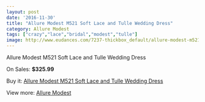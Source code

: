 ```yaml
---
layout: post
date: '2016-11-30'
title: "Allure Modest M521 Soft Lace and Tulle Wedding Dress"
category: Allure Modest
tags: ["crazy","lace","bridal","modest","tulle"]
image: http://www.eudances.com/7237-thickbox_default/allure-modest-m521-soft-lace-and-tulle-wedding-dress.jpg
---
```

Allure Modest M521 Soft Lace and Tulle Wedding Dress

On Sales: **$325.99**
<a href="https://www.eudances.com/en/allure-modest/2609-allure-modest-m521-soft-lace-and-tulle-wedding-dress.html"><amp-img layout="responsive" width="600" height="600" src="//www.eudances.com/7237-thickbox_default/allure-modest-m521-soft-lace-and-tulle-wedding-dress.jpg" alt="Allure Modest M521 Soft Lace and Tulle Wedding Dress 0" /></a>
<a href="https://www.eudances.com/en/allure-modest/2609-allure-modest-m521-soft-lace-and-tulle-wedding-dress.html"><amp-img layout="responsive" width="600" height="600" src="//www.eudances.com/7238-thickbox_default/allure-modest-m521-soft-lace-and-tulle-wedding-dress.jpg" alt="Allure Modest M521 Soft Lace and Tulle Wedding Dress 1" /></a>
<a href="https://www.eudances.com/en/allure-modest/2609-allure-modest-m521-soft-lace-and-tulle-wedding-dress.html"><amp-img layout="responsive" width="600" height="600" src="//www.eudances.com/7239-thickbox_default/allure-modest-m521-soft-lace-and-tulle-wedding-dress.jpg" alt="Allure Modest M521 Soft Lace and Tulle Wedding Dress 2" /></a>

Buy it: [Allure Modest M521 Soft Lace and Tulle Wedding Dress](https://www.eudances.com/en/allure-modest/2609-allure-modest-m521-soft-lace-and-tulle-wedding-dress.html "Allure Modest M521 Soft Lace and Tulle Wedding Dress")

View more: [Allure Modest](https://www.eudances.com/en/38-allure-modest "Allure Modest")